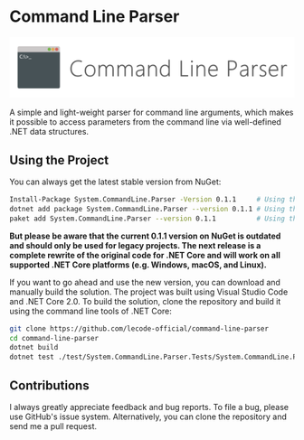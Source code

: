 # Command Line Parser

![Command Line Parser Logo](docs/images/Banner.png "Command Line Parser Logo")

A simple and light-weight parser for command line arguments, which makes it possible to access parameters
from the command line via well-defined .NET data structures.

## Using the Project

You can always get the latest stable version from NuGet:

```bash
Install-Package System.CommandLine.Parser -Version 0.1.1     # Using the Visual Studio Package Manager
dotnet add package System.CommandLine.Parser --version 0.1.1 # Using the .NET Command Line Interface
paket add System.CommandLine.Parser --version 0.1.1          # Using the packet Command Line Interface
```

**__But please be aware that the current 0.1.1 version on NuGet is outdated and should only be used for
legacy projects. The next release is a complete rewrite of the original code for .NET Core and will work
on all supported .NET Core platforms (e.g. Windows, macOS, and Linux).__**

If you want to go ahead and use the new version, you can download and manually build the solution. The
project was built using Visual Studio Code and .NET Core 2.0. To build the solution, clone the repository
and build it using the command line tools of .NET Core:

```bash
git clone https://github.com/lecode-official/command-line-parser
cd command-line-parser
dotnet build
dotnet test ./test/System.CommandLine.Parser.Tests/System.CommandLine.Parser.Tests.csproj
```

## Contributions

I always greatly appreciate feedback and bug reports. To file a bug, please use GitHub's issue system.
Alternatively, you can clone the repository and send me a pull request.

